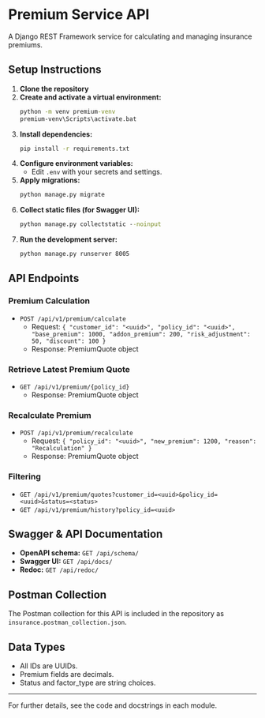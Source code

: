 # Premium Service API

A Django REST Framework service for calculating and managing insurance premiums.

## Setup Instructions

1. **Clone the repository**
2. **Create and activate a virtual environment:**
   ```cmd
   python -m venv premium-venv
   premium-venv\Scripts\activate.bat
   ```
3. **Install dependencies:**
   ```cmd
   pip install -r requirements.txt
   ```
4. **Configure environment variables:**
   - Edit `.env` with your secrets and settings.
5. **Apply migrations:**
   ```cmd
   python manage.py migrate
   ```
6. **Collect static files (for Swagger UI):**
   ```cmd
   python manage.py collectstatic --noinput
   ```
7. **Run the development server:**
   ```cmd
   python manage.py runserver 8005
   ```

## API Endpoints

### Premium Calculation
- `POST /api/v1/premium/calculate`
  - Request: `{ "customer_id": "<uuid>", "policy_id": "<uuid>", "base_premium": 1000, "addon_premium": 200, "risk_adjustment": 50, "discount": 100 }`
  - Response: PremiumQuote object

### Retrieve Latest Premium Quote
- `GET /api/v1/premium/{policy_id}`
  - Response: PremiumQuote object

### Recalculate Premium
- `POST /api/v1/premium/recalculate`
  - Request: `{ "policy_id": "<uuid>", "new_premium": 1200, "reason": "Recalculation" }`
  - Response: PremiumQuote object

### Filtering
- `GET /api/v1/premium/quotes?customer_id=<uuid>&policy_id=<uuid>&status=<status>`
- `GET /api/v1/premium/history?policy_id=<uuid>`

## Swagger & API Documentation
- **OpenAPI schema:** `GET /api/schema/`
- **Swagger UI:** `GET /api/docs/`
- **Redoc:** `GET /api/redoc/`

## Postman Collection
The Postman collection for this API is included in the repository as `insurance.postman_collection.json`.

## Data Types
- All IDs are UUIDs.
- Premium fields are decimals.
- Status and factor_type are string choices.

---
For further details, see the code and docstrings in each module.
